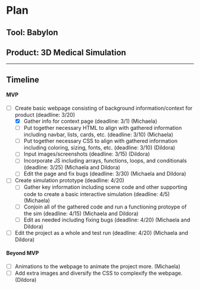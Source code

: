 
# Plan

## Tool: Babylon
## Product: 3D Medical Simulation

---

## Timeline

#### MVP

- [ ] Create basic webpage consisting of background information/context for product (deadline: 3/20)
  - [x] Gather info for context page (deadline: 3/1) (Michaela)
  - [ ] Put together necessary HTML to align with gathered information including navbar, lists, cards, etc. (deadline: 3/10) (Michaela)
  - [ ] Put together necessary CSS to align with gathered information including coloring, sizing, fonts, etc. (deadline: 3/10) (Dildora)
  - [ ] Input images/screenshots (deadline: 3/15) (Dildora) 
  - [ ] Incorporate JS including arrays, functions, loops, and conditionals (deadline: 3/25) (Michaela and Dildora)
  - [ ] Edit the page and fix bugs (deadline: 3/30) (Michaela and Dildora)
- [ ] Create simulation prototype (deadline: 4/20)
  - [ ] Gather key information including scene code and other supporting code to create a basic interactive simulation (deadline: 4/5) (Michaela)
  - [ ] Conjoin all of the gathered code and run a functioning protoype of the sim (deadline: 4/15) (Michaela and Dildora)
  - [ ] Edit as needed including fixing bugs (deadline: 4/20) (Michaela and Dildora)
- [ ] Edit the project as a whole and test run (deadline: 4/20) (Michaela and Dildora)

#### Beyond MVP

- [ ] Animations to the webpage to animate the project more. (Michaela)
- [ ] Add extra images and diversify the CSS to complexify the webpage. (Dildora)
 
<!-- EXAMPLE

## Tool: APIs
## Product: Green Glass Door riddle app

## Timeline

### MVP

- [ ] Front-end
  - [x] Webpage to collect input from user (deadline: 4/15)
  - [ ] Webpage to display "yes, but a ___ can't" or "no, but a ___ can" (deadline: 5/1)
- [x] Back-end
  - [x] Use regex to test whether or not the word can go through the GGD (deadline: 3/1)
  - [x] Use the Twinword API to find related words (deadline: 3/15)
    - [ ] Iterate through the words until an opposite example can be found (deadline: 4/1)

#### Beyond MVP

- [ ] Use another API to make sure the opposite example is a noun
- [ ] Automate notification of API limit to make sure I don’t exceed free quota
- [ ] A multiple choice quizzer that will test the user’s knowledge of the solution

-->





<!-- DO NOT USE THIS YET

| Name | Glows | Grows |
| -------- | ------- | ------- |
|   |   |
|   |   |
|   |   |
|   |   |
|   |   |
|   |   |

-->

